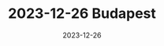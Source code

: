 ---
title: "2023-12-26 Budapest"
date: 2023-12-26
layout: "gallery/single" 
resources:
  - src: DSC07059.jpg
    params:
      cover: true
build:
  publishResources: true
draft: false
---